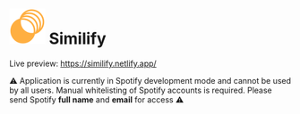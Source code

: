 # <img src="https://github.com/noah-lee/similify/blob/main/client/src/assets/similify_logo.svg" width="64"/> Similify

Live preview: https://similify.netlify.app/

⚠️ Application is currently in Spotify development mode and cannot be used by all users. Manual whitelisting of Spotify accounts is required. Please send Spotify **full name** and **email** for access ⚠️
